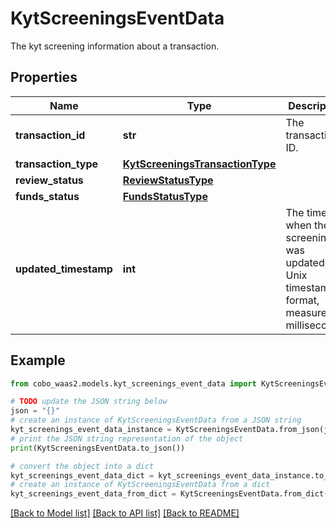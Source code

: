 # KytScreeningsEventData

The kyt screening information about a transaction.

## Properties

Name | Type | Description | Notes
------------ | ------------- | ------------- | -------------
**transaction_id** | **str** | The transaction ID. | 
**transaction_type** | [**KytScreeningsTransactionType**](KytScreeningsTransactionType.md) |  | 
**review_status** | [**ReviewStatusType**](ReviewStatusType.md) |  | 
**funds_status** | [**FundsStatusType**](FundsStatusType.md) |  | 
**updated_timestamp** | **int** | The time when the kyt screening was updated, in Unix timestamp format, measured in milliseconds. | 

## Example

```python
from cobo_waas2.models.kyt_screenings_event_data import KytScreeningsEventData

# TODO update the JSON string below
json = "{}"
# create an instance of KytScreeningsEventData from a JSON string
kyt_screenings_event_data_instance = KytScreeningsEventData.from_json(json)
# print the JSON string representation of the object
print(KytScreeningsEventData.to_json())

# convert the object into a dict
kyt_screenings_event_data_dict = kyt_screenings_event_data_instance.to_dict()
# create an instance of KytScreeningsEventData from a dict
kyt_screenings_event_data_from_dict = KytScreeningsEventData.from_dict(kyt_screenings_event_data_dict)
```
[[Back to Model list]](../README.md#documentation-for-models) [[Back to API list]](../README.md#documentation-for-api-endpoints) [[Back to README]](../README.md)


